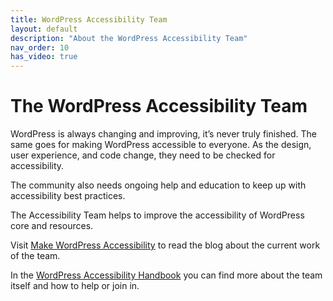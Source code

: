 ```yaml
---
title: WordPress Accessibility Team
layout: default
description: "About the WordPress Accessibility Team"
nav_order: 10
has_video: true
---
```


# The WordPress Accessibility Team

WordPress is always changing and improving, it’s never truly finished. The same goes for making WordPress accessible to everyone. As the design, user experience, and code change, they need to be checked for accessibility. 

The community also needs ongoing help and education to keep up with accessibility best practices. 

The Accessibility Team helps to improve the accessibility of WordPress core and resources.

Visit [Make WordPress Accessibility](https://make.wordpress.org/accessibility/) to read the blog about the current work of the team. 

In the [WordPress Accessibility Handbook](https://make.wordpress.org/accessibility/handbook/) you can find more about the team itself and how to help or join in.

